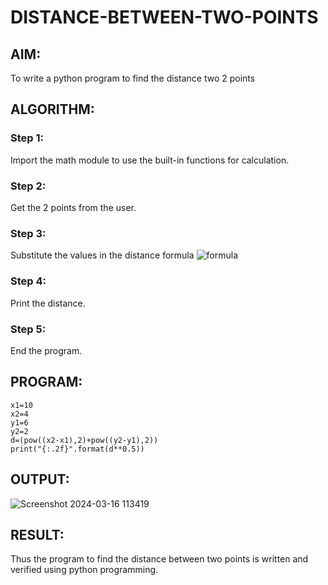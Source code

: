 # DISTANCE-BETWEEN-TWO-POINTS

## AIM:
To write a python program to find the distance two 2 points
## ALGORITHM:
### Step 1: 
Import the math module to use the built-in functions for calculation.
### Step 2: 
Get the 2 points from the user.
### Step 3: 
Substitute the values in the distance formula 
![formula](/formula.JPG)
### Step 4: 
Print the distance.
### Step 5:
End the program.

## PROGRAM:
```
x1=10
x2=4
y1=6
y2=2
d=(pow((x2-x1),2)+pow((y2-y1),2))
print("{:.2f}".format(d**0.5))
```

## OUTPUT:

![Screenshot 2024-03-16 113419](https://github.com/Narasimhan05/DISTANCE-BETWEEN-TWO-POINTS/assets/132819871/b139453d-3e5b-4a82-aa95-007ac6e89a61)

## RESULT:
Thus the program to find the distance between two points is written and verified using python programming.
